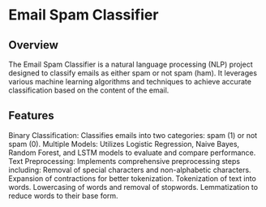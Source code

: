 # Email Spam Classifier
## Overview
The Email Spam Classifier is a natural language processing (NLP) project designed to classify emails as either spam or not spam (ham). It leverages various machine learning algorithms and techniques to achieve accurate classification based on the content of the email.


## Features
Binary Classification: Classifies emails into two categories: spam (1) or not spam (0).
Multiple Models: Utilizes Logistic Regression, Naive Bayes, Random Forest, and LSTM models to evaluate and compare performance.
Text Preprocessing: Implements comprehensive preprocessing steps including:
Removal of special characters and non-alphabetic characters.
Expansion of contractions for better tokenization.
Tokenization of text into words.
Lowercasing of words and removal of stopwords.
Lemmatization to reduce words to their base form.




